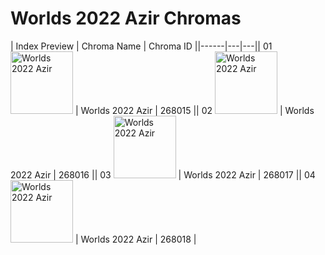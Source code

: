 # Worlds 2022 Azir Chromas

| Index  Preview | Chroma Name | Chroma ID ||------|---|---|| 01  <img src='https://raw.communitydragon.org/latest/plugins/rcp-be-lol-game-data/global/default/v1/champion-chroma-images/268/268015.png' alt='Worlds 2022 Azir' width='100'> | Worlds 2022 Azir | 268015 || 02  <img src='https://raw.communitydragon.org/latest/plugins/rcp-be-lol-game-data/global/default/v1/champion-chroma-images/268/268016.png' alt='Worlds 2022 Azir' width='100'> | Worlds 2022 Azir | 268016 || 03  <img src='https://raw.communitydragon.org/latest/plugins/rcp-be-lol-game-data/global/default/v1/champion-chroma-images/268/268017.png' alt='Worlds 2022 Azir' width='100'> | Worlds 2022 Azir | 268017 || 04  <img src='https://raw.communitydragon.org/latest/plugins/rcp-be-lol-game-data/global/default/v1/champion-chroma-images/268/268018.png' alt='Worlds 2022 Azir' width='100'> | Worlds 2022 Azir | 268018 |